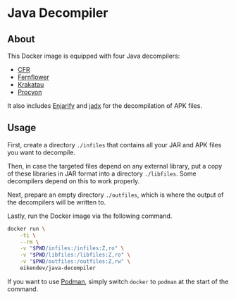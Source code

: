 # Java Decompiler

## About

This Docker image is equipped with four Java decompilers:
- [CFR](https://www.benf.org/other/cfr/)
- [Fernflower](https://github.com/JetBrains/intellij-community/tree/master/plugins/java-decompiler/engine)
- [Krakatau](https://github.com/Storyyeller/Krakatau)
- [Procyon](https://github.com/mstrobel/procyon)

It also includes [Enjarify](https://github.com/Storyyeller/enjarify) and [jadx](https://github.com/skylot/jadx) for the decompilation of APK files.

## Usage

First, create a directory `./infiles` that contains all your JAR and APK files you want to decompile.

Then, in case the targeted files depend on any external library, put a copy of these libraries in JAR format into a directory `./libfiles`.
Some decompilers depend on this to work properly.

Next, prepare an empty directory `./outfiles`, which is where the output of the decompilers will be written to.

Lastly, run the Docker image via the following command.

```bash
docker run \
	-ti \
	--rm \
	-v "$PWD/infiles:/infiles:Z,ro" \
	-v "$PWD/libfiles:/libfiles:Z,ro" \
	-v "$PWD/outfiles:/outfiles:Z,rw" \
	eikendev/java-decompiler
```

If you want to use [Podman](https://podman.io/), simply switch `docker` to `podman` at the start of the command.

